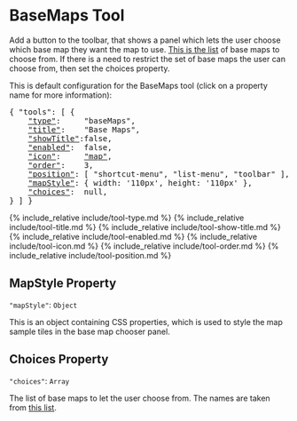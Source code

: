 # BaseMaps Tool

Add a button to the toolbar, that shows a panel which lets the user choose which base map they want the map to use.
[This is the list](#basemap-viewer) of base maps to choose from.
If there is a need to restrict the set of base maps the user can choose from, then set the choices property.

This is default configuration for the BaseMaps tool (click on a property name for more information):
<pre>
{ "tools": [ {
    <a href="#type-property"     >"type"</a>:     "baseMaps",
    <a href="#title-property"    >"title"</a>:    "Base Maps",
    <a href="#showtitle-property">"showTitle"</a>:false,
    <a href="#enabled-property"  >"enabled"</a>:  false,
    <a href="#icon-property"     >"icon"</a>:     <a href="https://material.io/tools/icons/?icon=help" target="material">"map"</a>,
    <a href="#order-property"    >"order"</a>:    3,
    <a href="#position-property" >"position"</a>: [ "shortcut-menu", "list-menu", "toolbar" ],
    <a href="#mapStyle-property" >"mapStyle"</a>: { width: '110px', height: '110px' },
    <a href="#choices-property"  >"choices"</a>:  null,
} ] }
</pre>

{% include_relative include/tool-type.md %}
{% include_relative include/tool-title.md %}
{% include_relative include/tool-show-title.md %}
{% include_relative include/tool-enabled.md %}
{% include_relative include/tool-icon.md %}
{% include_relative include/tool-order.md %}
{% include_relative include/tool-position.md %}


## MapStyle Property
`"mapStyle"`: `Object`

This is an object containing CSS properties, which is used to style the map sample tiles in the base map chooser panel.


## Choices Property
`"choices"`: `Array`

The list of base maps to let the user choose from.
The names are taken from [this list](#basemap-viewer).

